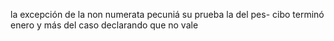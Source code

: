 la excepción de la non numerata pecuniá su prueba la del pes- cibo terminó enero y más del caso declarando que no vale
